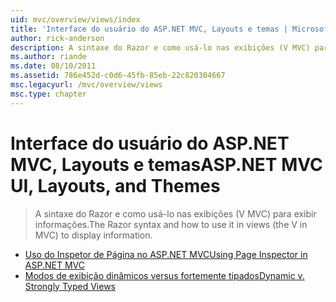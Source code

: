 ```yaml
---
uid: mvc/overview/views/index
title: 'Interface do usuário do ASP.NET MVC, Layouts e temas | Microsoft Docs'
author: rick-anderson
description: A sintaxe do Razor e como usá-lo nas exibições (V MVC) para exibir informações.
ms.author: riande
ms.date: 08/10/2011
ms.assetid: 786e452d-c0d6-45fb-85eb-22c820304667
msc.legacyurl: /mvc/overview/views
msc.type: chapter
---
```

<a name="aspnet-mvc-ui-layouts-and-themes"></a><span data-ttu-id="3abdb-103">Interface do usuário do ASP.NET MVC, Layouts e temas</span><span class="sxs-lookup"><span data-stu-id="3abdb-103">ASP.NET MVC UI, Layouts, and Themes</span></span>
====================
> <span data-ttu-id="3abdb-104">A sintaxe do Razor e como usá-lo nas exibições (V MVC) para exibir informações.</span><span class="sxs-lookup"><span data-stu-id="3abdb-104">The Razor syntax and how to use it in views (the V in MVC) to display information.</span></span>


- [<span data-ttu-id="3abdb-105">Uso do Inspetor de Página no ASP.NET MVC</span><span class="sxs-lookup"><span data-stu-id="3abdb-105">Using Page Inspector in ASP.NET MVC</span></span>](using-page-inspector-in-aspnet-mvc.md)
- [<span data-ttu-id="3abdb-106">Modos de exibição dinâmicos versus fortemente tipados</span><span class="sxs-lookup"><span data-stu-id="3abdb-106">Dynamic v. Strongly Typed Views</span></span>](dynamic-v-strongly-typed-views.md)
